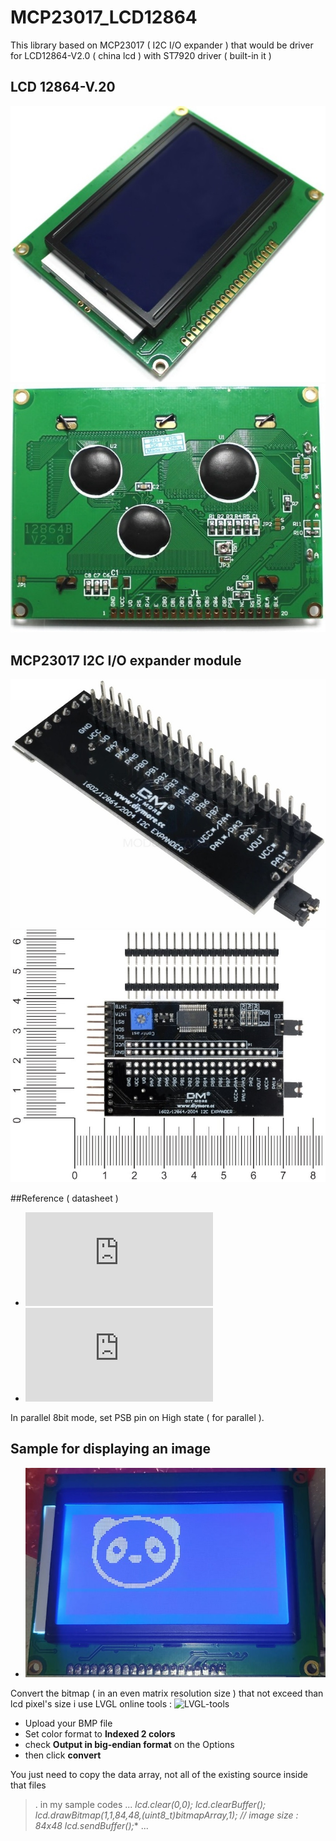 # MCP23017_LCD12864

This library based on MCP23017 ( I2C I/O expander ) that would be driver for LCD12864-V2.0 ( china lcd ) with ST7920 driver ( built-in it )

## LCD 12864-V.20
![LCD top view](https://github.com/andhieSetyabudi/MCP23017_LCD12864/blob/main/img/lcd_to.jpg)
![LCD bottom view](https://github.com/andhieSetyabudi/MCP23017_LCD12864/blob/main/img/lcd_bottom.jpg)

## MCP23017 I2C I/O expander module
![MCP23017 I2C I/O expander module](https://github.com/andhieSetyabudi/MCP23017_LCD12864/blob/main/img/i2c_expander.jpg)
![MCP23017 I2C I/O expander module](https://github.com/andhieSetyabudi/MCP23017_LCD12864/blob/main/img/c9bc9c9e-2c37-45f4-a79a-c4409af56354.jpg)

##Reference ( datasheet )
- ![LCD12864](https://www.exploreembedded.com/wiki/images/7/77/QC12864B.pdf)
- ![MCP32017](https://ww1.microchip.com/downloads/en/devicedoc/20001952c.pdf)

In parallel 8bit mode, set PSB pin on High state ( for parallel ). 

## Sample for displaying an image
- ![MCP32017](https://github.com/andhieSetyabudi/MCP23017_LCD12864/blob/main/img/img3.jpeg)

Convert the bitmap ( in an even matrix resolution size ) that not exceed than lcd pixel's size
i use LVGL online tools :
![LVGL-tools](https://lvgl.io/tools/imageconverter)
 - Upload your BMP file
 - Set color format to **Indexed 2 colors**
 - check **Output in big-endian format** on the Options
 - then click **convert**

You just need to copy the data array, not all of the existing source inside that files
>. in my sample codes
...
  **lcd.clear(0,0);
    lcd.clearBuffer();
    lcd.drawBitmap(1,1,84,48,(uint8_t*)bitmapArray,1);    // image size : 84x48
    lcd.sendBuffer();**
 ...
